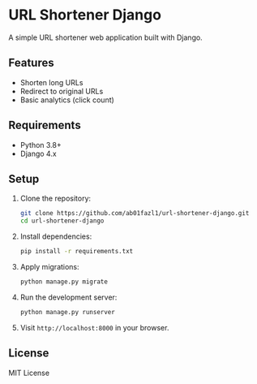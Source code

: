 # URL Shortener Django

A simple URL shortener web application built with Django.

## Features

- Shorten long URLs
- Redirect to original URLs
- Basic analytics (click count)

## Requirements

- Python 3.8+
- Django 4.x

## Setup

1. Clone the repository:
    ```bash
    git clone https://github.com/ab01fazl1/url-shortener-django.git
    cd url-shortener-django
    ```

2. Install dependencies:
    ```bash
    pip install -r requirements.txt
    ```

3. Apply migrations:
    ```bash
    python manage.py migrate
    ```

4. Run the development server:
    ```bash
    python manage.py runserver
    ```

5. Visit `http://localhost:8000` in your browser.

## License

MIT License